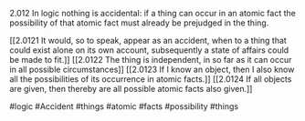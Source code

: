 2.012 In logic nothing is accidental: if a thing can occur in an atomic fact the possibility of that atomic fact must already be prejudged in the thing.

[[2.0121 It would, so to speak, appear as an accident, when to a thing that could exist alone on its own account, subsequently a state of affairs could be made to fit.]]
[[2.0122 The thing is independent, in so far as it can occur in all possible circumstances]]
[[2.0123 If I know an object, then I also know all the possibilities of its occurrence in atomic facts.]]
[[2.0124 If all objects are given, then thereby are all possible atomic facts also given.]]

#logic #Accident #things #atomic #facts #possibility #things 